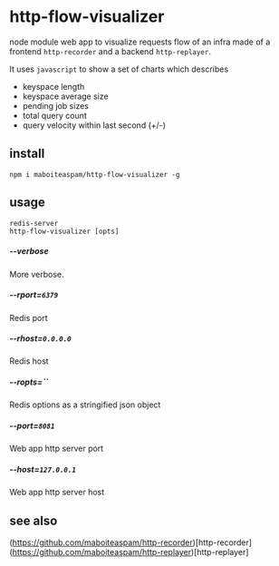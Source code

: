 # http-flow-visualizer

node module web app to visualize requests flow of an infra
made of a frontend `http-recorder` and a backend `http-replayer`.

It uses `javascript` to show a set of charts which describes
- keyspace length
- keyspace average size
- pending job sizes
- total query count
- query velocity within last second (+/-)

## install

    npm i maboiteaspam/http-flow-visualizer -g

## usage

    redis-server
    http-flow-visualizer [opts]

##### --verbose
More verbose.

##### --rport=`6379`
Redis port

##### --rhost=`0.0.0.0`
Redis host

##### --ropts=``
Redis options as a stringified json object

##### --port=`8081`
Web app http server port

##### --host=`127.0.0.1`
Web app http server host


## see also

(https://github.com/maboiteaspam/http-recorder)[http-recorder]
(https://github.com/maboiteaspam/http-replayer)[http-replayer]
